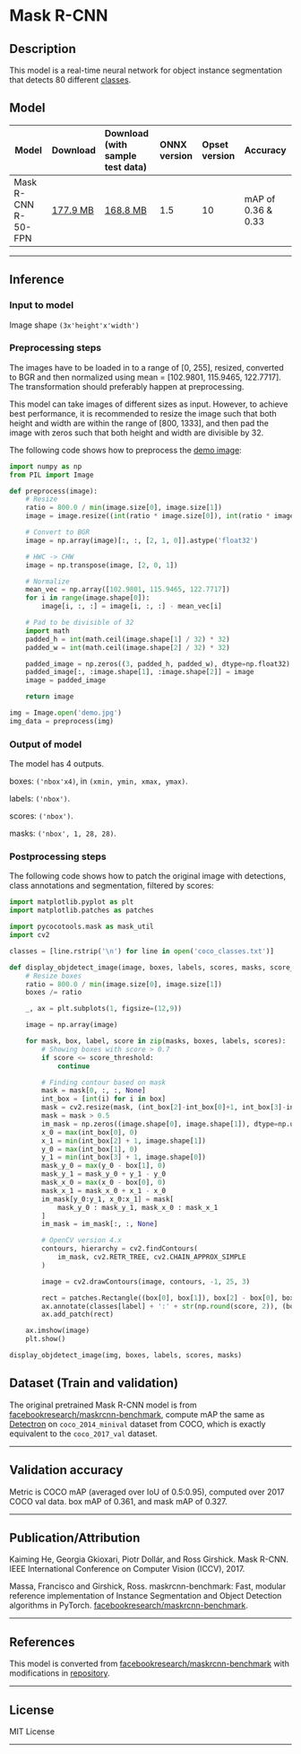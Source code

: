 # Mask R-CNN

## Description
This model is a real-time neural network for object instance segmentation that detects 80 different [classes](dependencies/coco_classes.txt).

## Model

|Model        |Download  | Download (with sample test data)|ONNX version|Opset version|Accuracy |
|-------------|:--------------|:--------------|:--------------|:--------------|:--------------|
|Mask R-CNN R-50-FPN      |[177.9 MB](model/MaskRCNN-10.onnx) | [168.8 MB](model/MaskRCNN-10.tar.gz) |1.5 |10 |mAP of 0.36 & 0.33 |


<hr>

## Inference

### Input to model
Image shape `(3x'height'x'width')`

### Preprocessing steps
The images have to be loaded in to a range of [0, 255], resized, converted to BGR and then normalized using mean = [102.9801, 115.9465, 122.7717]. The transformation should preferably happen at preprocessing.

This model can take images of different sizes as input. However, to achieve best performance, it is recommended to resize the image such that both height and width are within the range of [800, 1333], and then pad the image with zeros such that both height and width are divisible by 32.

The following code shows how to preprocess the [demo image](dependencies/demo.jpg):

```python
import numpy as np
from PIL import Image

def preprocess(image):
    # Resize
    ratio = 800.0 / min(image.size[0], image.size[1])
    image = image.resize((int(ratio * image.size[0]), int(ratio * image.size[1])), Image.BILINEAR)

    # Convert to BGR
    image = np.array(image)[:, :, [2, 1, 0]].astype('float32')

    # HWC -> CHW
    image = np.transpose(image, [2, 0, 1])

    # Normalize
    mean_vec = np.array([102.9801, 115.9465, 122.7717])
    for i in range(image.shape[0]):
        image[i, :, :] = image[i, :, :] - mean_vec[i]

    # Pad to be divisible of 32
    import math
    padded_h = int(math.ceil(image.shape[1] / 32) * 32)
    padded_w = int(math.ceil(image.shape[2] / 32) * 32)

    padded_image = np.zeros((3, padded_h, padded_w), dtype=np.float32)
    padded_image[:, :image.shape[1], :image.shape[2]] = image
    image = padded_image

    return image

img = Image.open('demo.jpg')
img_data = preprocess(img)
```

### Output of model
The model has 4 outputs.

boxes: `('nbox'x4)`, in `(xmin, ymin, xmax, ymax)`.

labels: `('nbox')`.

scores: `('nbox')`.

masks: `('nbox', 1, 28, 28)`.

### Postprocessing steps

The following code shows how to patch the original image with detections, class annotations and segmentation, filtered by scores:

```python
import matplotlib.pyplot as plt
import matplotlib.patches as patches

import pycocotools.mask as mask_util
import cv2

classes = [line.rstrip('\n') for line in open('coco_classes.txt')]

def display_objdetect_image(image, boxes, labels, scores, masks, score_threshold=0.7):
    # Resize boxes
    ratio = 800.0 / min(image.size[0], image.size[1])
    boxes /= ratio

    _, ax = plt.subplots(1, figsize=(12,9))

    image = np.array(image)

    for mask, box, label, score in zip(masks, boxes, labels, scores):
        # Showing boxes with score > 0.7
        if score <= score_threshold:
            continue

        # Finding contour based on mask
        mask = mask[0, :, :, None]
        int_box = [int(i) for i in box]
        mask = cv2.resize(mask, (int_box[2]-int_box[0]+1, int_box[3]-int_box[1]+1))
        mask = mask > 0.5
        im_mask = np.zeros((image.shape[0], image.shape[1]), dtype=np.uint8)
        x_0 = max(int_box[0], 0)
        x_1 = min(int_box[2] + 1, image.shape[1])
        y_0 = max(int_box[1], 0)
        y_1 = min(int_box[3] + 1, image.shape[0])
        mask_y_0 = max(y_0 - box[1], 0)
        mask_y_1 = mask_y_0 + y_1 - y_0
        mask_x_0 = max(x_0 - box[0], 0)
        mask_x_1 = mask_x_0 + x_1 - x_0
        im_mask[y_0:y_1, x_0:x_1] = mask[
            mask_y_0 : mask_y_1, mask_x_0 : mask_x_1
        ]
        im_mask = im_mask[:, :, None]

        # OpenCV version 4.x
        contours, hierarchy = cv2.findContours(
            im_mask, cv2.RETR_TREE, cv2.CHAIN_APPROX_SIMPLE
        )

        image = cv2.drawContours(image, contours, -1, 25, 3)

        rect = patches.Rectangle((box[0], box[1]), box[2] - box[0], box[3] - box[1], linewidth=1, edgecolor='b', facecolor='none')
        ax.annotate(classes[label] + ':' + str(np.round(score, 2)), (box[0], box[1]), color='w', fontsize=12)
        ax.add_patch(rect)

    ax.imshow(image)
    plt.show()

display_objdetect_image(img, boxes, labels, scores, masks)
```



## Dataset (Train and validation)
The original pretrained Mask R-CNN model is from [facebookresearch/maskrcnn-benchmark](https://github.com/facebookresearch/maskrcnn-benchmark), compute mAP the same as [Detectron](https://github.com/facebookresearch/Detectron) on `coco_2014_minival` dataset from COCO, which is exactly equivalent to the `coco_2017_val` dataset.
<hr>

## Validation accuracy
Metric is COCO mAP (averaged over IoU of 0.5:0.95), computed over 2017 COCO val data.
box mAP of 0.361, and mask mAP of 0.327.
<hr>

## Publication/Attribution
Kaiming He, Georgia Gkioxari, Piotr Dollár, and Ross Girshick. Mask R-CNN. IEEE International Conference on Computer Vision (ICCV), 2017.

Massa, Francisco and Girshick, Ross. maskrcnn-benchmark: Fast, modular reference implementation of Instance Segmentation and Object Detection algorithms in PyTorch. [facebookresearch/maskrcnn-benchmark](https://github.com/facebookresearch/maskrcnn-benchmark).
<hr>

## References
This model is converted from [facebookresearch/maskrcnn-benchmark](https://github.com/facebookresearch/maskrcnn-benchmark) with modifications in [repository](https://github.com/BowenBao/maskrcnn-benchmark/tree/onnx_stage).
<hr>

## License
MIT License
<hr>
